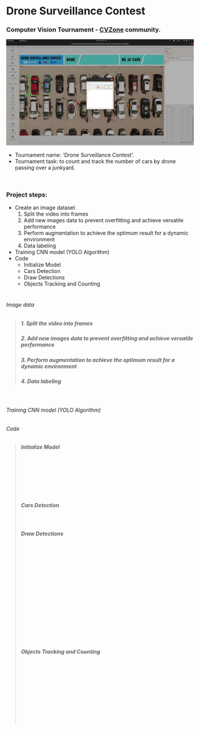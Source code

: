 # Drone Surveillance Contest

### Computer Vision Tournament - [CVZone](https://www.computervision.zone/) community.

![title](/github_images/labelimg.png)

* Tournament name:  'Drone Surveillance Contest'.
* Tournament task:   to count and track the number of cars by drone passing over a junkyard.

<p>
<br />
</p>

### Project steps:

* Create an image dataset
  1. Split the video into frames
  2. Add new images data to prevent overfitting and achieve versatile performance
  3. Perform augmentation to achieve the optimum result for a dynamic environment
  4. Data labeling 
* Training CNN model (YOLO Algorithm)
* Code                
   - Initialize Model
   - Cars Detection
   - Draw Detections
   - Objects Tracking and Counting
  
  
#
###### Image data
>
> 
> ##### 1. Split the video into frames
>
> ##### 2. Add new images data to prevent overfitting and achieve versatile performance
>
> ##### 3. Perform augmentation to achieve the optimum result for a dynamic environment
>
> ##### 4. Data labeling 
> 

<p>
<br />
</p>

###### Training CNN model (YOLO Algorithm)
>
>
>
>

###### Code
> 
> ##### Initialize Model
>  ```
>     
>
>      
>     
>     
>     
>  ```
>  
> ##### Cars Detection
>  ```
>          
>  ```
>
>  ##### Draw Detections
>  ```
>   
>
>   
>
>   
>   
>   
>   
>
>   
>
>   
>   
>   
>   
>   
>  ```
>
>  ##### Objects Tracking and Counting
>  ```
>      
>
>      
>  
>    
>
>      
>      
>      
>      
> ```
> 
